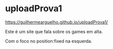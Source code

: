 # uploadProva1

https://guilhermearguelho.github.io/uploadProva1/

Este é um site que fala sobre os games em alta.

Com o foco no position:fixed na esquerda.
